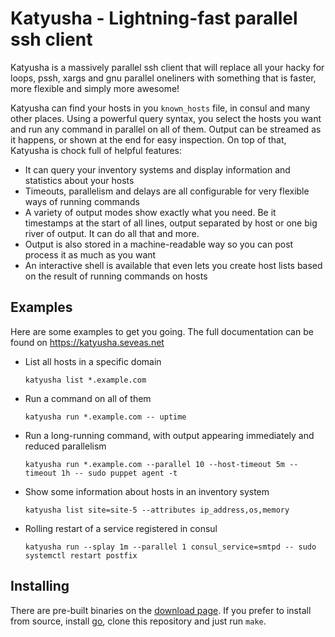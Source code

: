 Katyusha - Lightning-fast parallel ssh client
=============================================

Katyusha is a massively parallel ssh client that will replace all your hacky for loops, pssh, xargs
and gnu parallel oneliners with something that is faster, more flexible and simply more awesome!

Katyusha can find your hosts in you `known_hosts` file, in consul and many other places. Using a
powerful query syntax, you select the hosts you want and run any command in parallel on all of them.
Output can be streamed as it happens, or shown at the end for easy inspection. On top of that,
Katyusha is chock full of helpful features:

- It can query your inventory systems and display information and statistics about your hosts
- Timeouts, parallelism and delays are all configurable for very flexible ways of running commands
- A variety of output modes show exactly what you need. Be it timestamps at the start of all lines,
  output separated by host or one big river of output. It can do all that and more.
- Output is also stored in a machine-readable way so you can post process it as much as you want
- An interactive shell is available that even lets you create host lists based on the result of
  running commands on hosts

Examples
--------

Here are some examples to get you going. The full documentation can be found on
https://katyusha.seveas.net

- List all hosts in a specific domain

  `katyusha list *.example.com`

- Run a command on all of them

  `katyusha run *.example.com -- uptime`

- Run a long-running command, with output appearing immediately and reduced parallelism

  `katyusha run *.example.com --parallel 10 --host-timeout 5m --timeout 1h -- sudo puppet agent -t`

- Show some information about hosts in an inventory system

  `katyusha list site=site-5 --attributes ip_address,os,memory`

- Rolling restart of a service registered in consul

  `katyusha run --splay 1m --parallel 1 consul_service=smtpd -- sudo systemctl restart postfix`

Installing
----------
There are pre-built binaries on the [download page](https://katyusha.seveas.net/download.html). If
you prefer to install from source, install [go](https://golang.org), clone this repository and
just run `make`.
